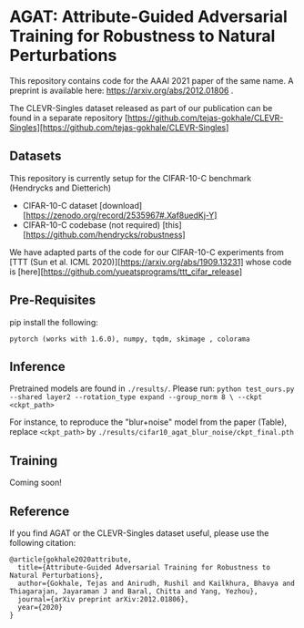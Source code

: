 # AGAT: Attribute-Guided Adversarial Training for Robustness to Natural Perturbations
This repository contains code for the AAAI 2021 paper of the same name.  A preprint is available here: https://arxiv.org/abs/2012.01806 .

The CLEVR-Singles dataset released as part of our publication can be found in a separate repository [https://github.com/tejas-gokhale/CLEVR-Singles][https://github.com/tejas-gokhale/CLEVR-Singles]

## Datasets
This repository is currently setup for the CIFAR-10-C benchmark (Hendrycks and Dietterich) 
- CIFAR-10-C dataset [download][https://zenodo.org/record/2535967#.Xaf8uedKj-Y]
- CIFAR-10-C codebase (not required) [this][https://github.com/hendrycks/robustness]

We have adapted parts of the code for our CIFAR-10-C experiments from [TTT (Sun et al. ICML 2020)][https://arxiv.org/abs/1909.13231] whose code is [here][https://github.com/yueatsprograms/ttt_cifar_release]

## Pre-Requisites
pip install the following:
```
pytorch (works with 1.6.0), numpy, tqdm, skimage , colorama
```


## Inference
Pretrained models are found in `./results/`.
Please run:
`python test_ours.py --shared layer2 --rotation_type expand --group_norm 8 \
--ckpt <ckpt_path>`

For instance, to reproduce the "blur+noise" model from the paper (Table), replace `<ckpt_path>` by `./results/cifar10_agat_blur_noise/ckpt_final.pth`

## Training
Coming soon!

## Reference
If you find AGAT or the CLEVR-Singles dataset useful, please use the following citation:
```
@article{gokhale2020attribute,
  title={Attribute-Guided Adversarial Training for Robustness to Natural Perturbations},
  author={Gokhale, Tejas and Anirudh, Rushil and Kailkhura, Bhavya and Thiagarajan, Jayaraman J and Baral, Chitta and Yang, Yezhou},
  journal={arXiv preprint arXiv:2012.01806},
  year={2020}
}
```

